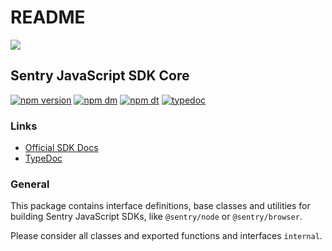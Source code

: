# README

 [![](https://sentry-brand.storage.googleapis.com/sentry-logo-black.png)](https://sentry.io)  


## Sentry JavaScript SDK Core

[![npm version](https://img.shields.io/npm/v/@sentry/core.svg)](https://www.npmjs.com/package/@sentry/core) [![npm dm](https://img.shields.io/npm/dm/@sentry/core.svg)](https://www.npmjs.com/package/@sentry/core) [![npm dt](https://img.shields.io/npm/dt/@sentry/core.svg)](https://www.npmjs.com/package/@sentry/core) [![typedoc](https://img.shields.io/badge/docs-typedoc-blue.svg)](http://getsentry.github.io/sentry-javascript/)

### Links

* [Official SDK Docs](https://docs.sentry.io/quickstart/)
* [TypeDoc](http://getsentry.github.io/sentry-javascript/)

### General

This package contains interface definitions, base classes and utilities for building Sentry JavaScript SDKs, like `@sentry/node` or `@sentry/browser`.

Please consider all classes and exported functions and interfaces `internal`.


